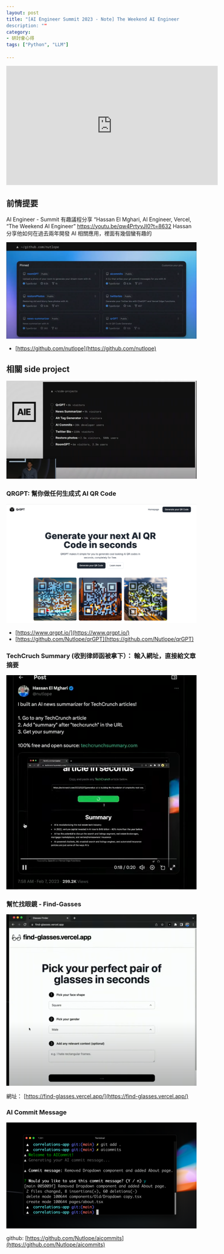 ```yaml
---
layout: post
title: "[AI Engineer Summit 2023 - Note] The Weekend AI Engineer
description: ""
category: 
- 研討會心得
tags: ["Python", "LLM"]

---
```




<iframe width="560" height="315" src="https://www.youtube.com/embed/qw4PrtyvJI0?si=tMzTzc0QHt9iroS5&amp;start=8275" title="YouTube video player" frameborder="0" allow="accelerometer; autoplay; clipboard-write; encrypted-media; gyroscope; picture-in-picture; web-share" allowfullscreen></iframe>



## 前情提要

AI Engineer - Summit 有趣議程分享
“Hassan El Mghari, AI Engineer, Vercel, “The Weekend AI Engineer”
https://youtu.be/qw4PrtyvJI0?t=8632
Hassan 分享他如何在過去兩年開發 AI 相關應用，裡面有幾個蠻有趣的



![image-20231017112245817](../images/2022/image-20231017112245817.png)

- [https://github.com/nutlope](https://github.com/nutlope)

  

## 相關 side project

![image-20231017112457548](../images/2022/image-20231017112457548.png)

### QRGPT:  幫你做任何生成式 AI QR Code

![image-20231017112602506](../images/2022/image-20231017112602506.png)

- [https://www.qrgpt.io/](https://www.qrgpt.io/)
- [https://github.com/Nutlope/qrGPT](https://github.com/Nutlope/qrGPT)



### TechCruch Summary (收到律師函被拿下）： 輸入網址，直接給文章摘要

![image-20231017112642063](../images/2022/image-20231017112642063.png)



### 幫忙找眼鏡 - Find-Gasses 

![image-20231017112825773](../images/2022/image-20231017112825773.png)

網址： [https://find-glasses.vercel.app/](https://find-glasses.vercel.app/)

### AI Commit Message 

![AI Commits](../images/2022/screenshot.png)



github: [https://github.com/Nutlope/aicommits](https://github.com/Nutlope/aicommits)
